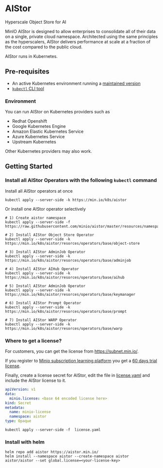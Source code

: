 # AIStor

Hyperscale Object Store for AI

MinIO AIStor is designed to allow enterprises to consolidate all of
their data on a single, private cloud namespace. Architected using
the same principles as the hyperscalers, AIStor delivers performance
at scale at a fraction of the cost compared to the public cloud.

AIStor runs in Kubernetes.

## Pre-requisites

* An active Kubernetes environment running a [maintained version](https://kubernetes.io/releases/)
* [`kubectl` CLI tool](https://kubernetes.io/docs/tasks/tools/#kubectl)

### Environment

You can run AIStor on Kubernetes providers such as

- Redhat Openshift
- Google Kubernetes Engine
- Amazon Elastic Kubernetes Service
- Azure Kubernetes Service
- Upstream Kubernetes

Other Kubernetes providers may also work.

## Getting Started

### Install all AIStor Operators with the following `kubectl` command

Install all AIStor operators at once

```shell
kubectl apply --server-side -k https://min.io/k8s/aistor
```

Or install one AIStor operator selectively

```shell
# 1) Create aistor namespace
kubectl apply --server-side -f https://raw.githubusercontent.com/minio/aistor/master/resources/namespace.yaml

# 2) Install AIStor Object Store Operator
kubectl apply --server-side -k https://min.io/k8s/aistor/resorces/operators/base/object-store

# 3) Install AIStor AdminJob Operator
kubectl apply --server-side -k https://min.io/k8s/aistor/resorces/operators/base/adminjob

# 4) Install AIStor AIHub Operator
kubectl apply --server-side -k https://min.io/k8s/aistor/resorces/operators/base/aihub

# 5) Install AIStor AdminJob Operator
kubectl apply --server-side -k https://min.io/k8s/aistor/resorces/operators/base/keymanager

# 6) Install AIStor Prompt Operator
kubectl apply --server-side -k https://min.io/k8s/aistor/resorces/operators/base/prompt

# 7) Install AIStor WARP Operator
kubectl apply --server-side -k https://min.io/k8s/aistor/resorces/operators/base/warp
```


### Where to get a license?

For customers, you can get the license from https://subnet.min.io/.

If you register to [Minio subscription learning platform](https://min.io/training#training-nav) you get a [60 days trial license](https://min.io/training/learningsubscription?ref=blog.min.io#subscription-trial-license).

Finally, create a license secret for AIStor, edit the file in [license.yaml](resources/license.yaml) and include the AIStor license to it.

```yaml
apiVersion: v1
data:
  minio.license: <base 64 encoded license here>
kind: Secret
metadata:
  name: minio-license
  namespace: aistor
type: Opaque
```

```shell
kubectl apply --server-side -f  license.yaml
```

### Install with helm

```shell
helm repo add aistor https://aistor.min.io/
helm install --namespace aistor --create-namespace aistor aistor/aistor --set global.license=<your-license-key>
```
